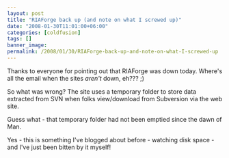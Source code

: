 ```yaml
---
layout: post
title: "RIAForge back up (and note on what I screwed up)"
date: "2008-01-30T11:01:00+06:00"
categories: [coldfusion]
tags: []
banner_image: 
permalink: /2008/01/30/RIAForge-back-up-and-note-on-what-I-screwed-up
---
```


Thanks to everyone for pointing out that RIAForge was down today. Where's all the email when the sites <i>aren't</i> down, eh??? ;)

So what was wrong? The site uses a temporary folder to store data extracted from SVN when folks view/download from Subversion via the web site.

Guess what - that temporary folder had not been emptied since the dawn of Man.

Yes - this is something I've blogged about before - watching disk space - and I've just been bitten by it myself!